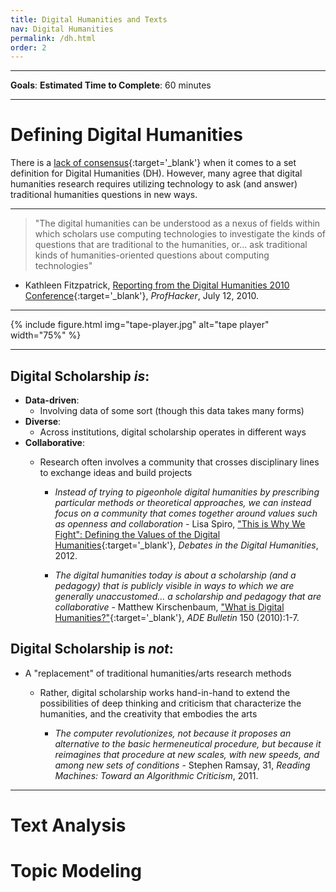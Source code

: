 ```yaml
---
title: Digital Humanities and Texts
nav: Digital Humanities
permalink: /dh.html
order: 2
---
```


---

**Goals**: 
**Estimated Time to Complete**: 60 minutes

---

# Defining Digital Humanities

There is a [lack of consensus](https://whatisdigitalhumanities.com/){:target='_blank'} when it comes to a set definition for Digital Humanities (DH). However, many agree that digital humanities research requires utilizing technology to ask (and answer) traditional humanities questions in new ways.

***

> "The digital humanities can be understood as a nexus of fields within which scholars use computing technologies to investigate the kinds of questions that are traditional to the humanities, or... ask traditional kinds of humanities-oriented questions about computing technologies"
- Kathleen Fitzpatrick, 
[Reporting from the Digital Humanities 2010 Conference](http://chronicle.com/blogs/profhacker/reporting-from-the-digital-humanities-2010-conference/25473){:target='_blank'}, *ProfHacker*, July 12, 2010.

***

{% include figure.html img="tape-player.jpg" alt="tape player" width="75%" %}

***

## Digital Scholarship *is*:
- **Data-driven**:
    - Involving data of some sort (though this data takes many forms)
- **Diverse**:
    - Across institutions, digital scholarship operates in different ways
- **Collaborative**:
    - Research often involves a community that crosses disciplinary lines to exchange ideas and build projects

        - *Instead of trying to pigeonhole digital humanities by prescribing particular methods or theoretical approaches, we can instead focus on a community that comes together around values such as openness and collaboration* - Lisa Spiro, ["This is Why We Fight": Defining the Values of the Digital Humanities](http://dhdebates.gc.cuny.edu/debates/text/13){:target='_blank'}, *Debates in the Digital Humanities*, 2012.

        - *The digital humanities today is about a scholarship (and a pedagogy) that is publicly visible in ways to which we are generally unaccustomed... a scholarship and pedagogy that are collaborative* - Matthew Kirschenbaum, ["What is Digital Humanities?"]( http://mkirschenbaum.wordpress.com/2011/01/22/what-is-digital-humanities/){:target='_blank'}, *ADE Bulletin* 150 (2010):1-7.

## Digital Scholarship is *not*:
- A "replacement" of traditional humanities/arts research methods
    - Rather, digital scholarship works hand-in-hand to extend the possibilities of deep thinking and criticism that characterize the humanities, and the creativity that embodies the arts

        - *The computer revolutionizes, not because it proposes an alternative to the basic hermeneutical procedure, but because it reimagines that procedure at new scales, with new speeds, and among new sets of conditions* - Stephen Ramsay, 31, *Reading Machines: Toward an Algorithmic Criticism*, 2011.

***

# Text Analysis

# Topic Modeling